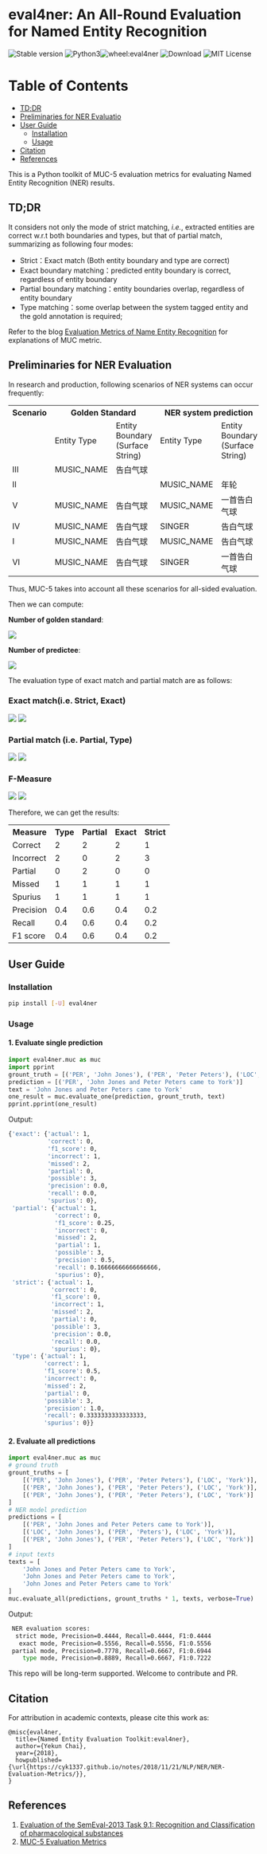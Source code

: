 # eval4ner: An All-Round Evaluation for Named Entity Recognition
![Stable version](https://img.shields.io/pypi/v/eval4ner)
![Python3](https://img.shields.io/pypi/pyversions/eval4ner)![wheel:eval4ner](https://img.shields.io/pypi/wheel/eval4ner)
![Download](https://img.shields.io/pypi/dm/eval4ner)
![MIT License](https://img.shields.io/pypi/l/eval4ner)



Table of Contents
=================

- [TD;DR](https://github.com/cyk1337/eval4ner/#TD;DR)
- [Preliminaries for NER Evaluatio](https://github.com/cyk1337/eval4ner/#Preliminaries%20for%20NER%20Evaluation)
- [User Guide](https://github.com/cyk1337/eval4ner/#User%20Guide)
    - [Installation](https://github.com/cyk1337/eval4ner/#Installation)
    - [Usage](https://github.com/cyk1337/eval4ner/#Usage)
- [Citation](https://github.com/cyk1337/eval4ner/#Citation)
- [References](https://github.com/cyk1337/eval4ner/#References)

This is a Python toolkit of MUC-5 evaluation metrics for evaluating Named Entity Recognition (NER) results. 


## TD;DR
It considers not only the mode of strict matching, *i.e.*, extracted entities are correct w.r.t both boundaries and types, but that of partial match, summarizing as following four modes:  
- Strict：Exact match (Both entity boundary and type are correct)
- Exact boundary matching：predicted entity boundary is correct, regardless of entity boundary
- Partial boundary matching：entity boundaries overlap, regardless of entity boundary
- Type matching：some overlap between the system tagged entity and the gold annotation is required;


Refer to the blog [Evaluation Metrics of Name Entity Recognition](https://ychai.uk/notes/2018/11/21/NLP/NER/NER-Evaluation-Metrics/#SemEval%E2%80%9813) for explanations of MUC metric.

## Preliminaries for NER Evaluation
In research and production, following scenarios of NER systems can occur frequently: 

<table class="tg">
  <tr>
    <th class="tg-0pky">Scenario</th>
    <th class="tg-c3ow" colspan="2">Golden Standard</th>
    <th class="tg-c3ow" colspan="2">NER system prediction</th>
    <th class="tg-c3ow" colspan="4">Measure</th>
  </tr>
  <tr>
    <td class="tg-0pky"></td>
    <td class="tg-c3ow">Entity Type</td>
    <td class="tg-c3ow">Entity Boundary (Surface String)</td>
    <td class="tg-0pky">Entity Type</td>
    <td class="tg-0pky">Entity Boundary (Surface String)</td>
    <td class="tg-0pky">Type</td>
    <td class="tg-0pky">Partial</td>
    <td class="tg-0pky">Exact</td>
    <td class="tg-0pky">Strict</td>
  </tr>
  <tr>
    <td class="tg-0pky">III</td>
    <td class="tg-c3ow">MUSIC_NAME</td>
    <td class="tg-c3ow">告白气球</td>
    <td class="tg-0pky"></td>
    <td class="tg-0pky"></td>
    <td class="tg-0pky">MIS</td>
    <td class="tg-0pky">MIS</td>
    <td class="tg-0pky">MIS</td>
    <td class="tg-0pky">MIS</td>
  </tr>
  <tr>
    <td class="tg-0pky">II</td>
    <td class="tg-c3ow"></td>
    <td class="tg-c3ow"></td>
    <td class="tg-0pky">MUSIC_NAME</td>
    <td class="tg-0pky">年轮</td>
    <td class="tg-0pky">SPU</td>
    <td class="tg-0pky">SPU</td>
    <td class="tg-0pky">SPU</td>
    <td class="tg-0pky">SPU</td>
  </tr>
  <tr>
    <td class="tg-0pky">V</td>
    <td class="tg-c3ow">MUSIC_NAME</td>
    <td class="tg-c3ow">告白气球</td>
    <td class="tg-0pky">MUSIC_NAME</td>
    <td class="tg-0pky">一首告白气球</td>
    <td class="tg-0pky">COR</td>
    <td class="tg-0pky">PAR</td>
    <td class="tg-0pky">INC</td>
    <td class="tg-0pky">INC</td>
  </tr>
  <tr>
    <td class="tg-0pky">IV</td>
    <td class="tg-c3ow">MUSIC_NAME</td>
    <td class="tg-c3ow">告白气球</td>
    <td class="tg-0pky">SINGER</td>
    <td class="tg-0pky">告白气球</td>
    <td class="tg-0pky">INC</td>
    <td class="tg-0pky">COR</td>
    <td class="tg-0pky">COR</td>
    <td class="tg-0pky">INC</td>
  </tr>
  <tr>
    <td class="tg-0pky">I</td>
    <td class="tg-c3ow">MUSIC_NAME</td>
    <td class="tg-c3ow">告白气球</td>
    <td class="tg-0pky">MUSIC_NAME</td>
    <td class="tg-0pky">告白气球</td>
    <td class="tg-0pky">COR</td>
    <td class="tg-0pky">COR</td>
    <td class="tg-0pky">COR</td>
    <td class="tg-0pky">COR</td>
  </tr>
  <tr>
    <td class="tg-0pky">VI</td>
    <td class="tg-c3ow">MUSIC_NAME</td>
    <td class="tg-c3ow">告白气球</td>
    <td class="tg-0pky">SINGER</td>
    <td class="tg-0pky">一首告白气球</td>
    <td class="tg-0pky">INC</td>
    <td class="tg-0pky">PAR</td>
    <td class="tg-0pky">INC</td>
    <td class="tg-0pky">INC</td>
  </tr>
</table>

Thus, MUC-5 takes into account all these scenarios for all-sided evaluation. 

Then we can compute:

**Number of golden standard**:

<img src="https://render.githubusercontent.com/render/math?math=Possible(POS) = COR %2B INC %2B PAR %2B MIS = TP %2B FN">

**Number of predictee**: 

<img src="https://render.githubusercontent.com/render/math?math=Actual(ACT) = COR %2B INC %2B PAR %2B SPU = TP %2B FP">

The evaluation type of exact match and partial match are as follows:
### Exact match(i.e. Strict, Exact)
<img src="https://render.githubusercontent.com/render/math?math=Precision = \frac{COR}{ACT} = \frac{TP}{TP%2BFP}">
<img src="https://render.githubusercontent.com/render/math?math=Recall =\frac{COR}{POS}=\frac{TP}{TP%2BFN}">


### Partial match (i.e. Partial, Type)
<img src="https://render.githubusercontent.com/render/math?math=Precision = \frac{COR %2B 0.5\times PAR}{ACT}">
<img src="https://render.githubusercontent.com/render/math?math=Recall = \frac{COR %2B 0.5 \times PAR}{POS}">


### F-Measure
<img src="https://render.githubusercontent.com/render/math?math=F_\alpha = \frac{(\alpha^2 %2B 1)PR}{\alpha^2 P%2BR}">
<img src="https://render.githubusercontent.com/render/math?math=F_1 = \frac{2PR}{P%2BR}">

Therefore, we can get the results:
<table class="tg">
  <tr>
    <th class="tg-e6bt">Measure</th>
    <th class="tg-23iq">Type</th>
    <th class="tg-23iq">Partial</th>
    <th class="tg-ww3v">Exact</th>
    <th class="tg-ww3v">Strict</th>
  </tr>
  <tr>
    <td class="tg-e6bt">Correct</td>
    <td class="tg-23iq">2</td>
    <td class="tg-23iq">2</td>
    <td class="tg-ww3v">2</td>
    <td class="tg-ww3v">1</td>
  </tr>
  <tr>
    <td class="tg-e6bt">Incorrect</td>
    <td class="tg-23iq">2</td>
    <td class="tg-23iq">0</td>
    <td class="tg-ww3v">2</td>
    <td class="tg-ww3v">3</td>
  </tr>
  <tr>
    <td class="tg-e6bt">Partial</td>
    <td class="tg-23iq">0</td>
    <td class="tg-23iq">2</td>
    <td class="tg-ww3v">0</td>
    <td class="tg-ww3v">0</td>
  </tr>
  <tr>
    <td class="tg-e6bt">Missed</td>
    <td class="tg-23iq">1</td>
    <td class="tg-23iq">1</td>
    <td class="tg-ww3v">1</td>
    <td class="tg-ww3v">1</td>
  </tr>
  <tr>
    <td class="tg-e6bt">Spurius</td>
    <td class="tg-23iq">1</td>
    <td class="tg-23iq">1</td>
    <td class="tg-ww3v">1</td>
    <td class="tg-ww3v">1</td>
  </tr>
  <tr>
    <td class="tg-e6bt">Precision</td>
    <td class="tg-23iq">0.4</td>
    <td class="tg-23iq">0.6</td>
    <td class="tg-ww3v">0.4</td>
    <td class="tg-ww3v">0.2</td>
  </tr>
  <tr>
    <td class="tg-e6bt">Recall</td>
    <td class="tg-23iq">0.4</td>
    <td class="tg-23iq">0.6</td>
    <td class="tg-ww3v">0.4</td>
    <td class="tg-ww3v">0.2</td>
  </tr>
  <tr>
    <td class="tg-gx32">F1 score</td>
    <td class="tg-t0np">0.4</td>
    <td class="tg-t0np">0.6</td>
    <td class="tg-8l38">0.4</td>
    <td class="tg-8l38">0.2</td>
  </tr>
</table>

## User Guide
### Installation
```bash
pip install [-U] eval4ner
```

### Usage
#### 1. Evaluate single prediction
```python
import eval4ner.muc as muc
import pprint
grount_truth = [('PER', 'John Jones'), ('PER', 'Peter Peters'), ('LOC', 'York')]
prediction = [('PER', 'John Jones and Peter Peters came to York')]
text = 'John Jones and Peter Peters came to York'
one_result = muc.evaluate_one(prediction, grount_truth, text)
pprint.pprint(one_result)
```

Output:
```bash
{'exact': {'actual': 1,
           'correct': 0,
           'f1_score': 0,
           'incorrect': 1,
           'missed': 2,
           'partial': 0,
           'possible': 3,
           'precision': 0.0,
           'recall': 0.0,
           'spurius': 0},
 'partial': {'actual': 1,
             'correct': 0,
             'f1_score': 0.25,
             'incorrect': 0,
             'missed': 2,
             'partial': 1,
             'possible': 3,
             'precision': 0.5,
             'recall': 0.16666666666666666,
             'spurius': 0},
 'strict': {'actual': 1,
            'correct': 0,
            'f1_score': 0,
            'incorrect': 1,
            'missed': 2,
            'partial': 0,
            'possible': 3,
            'precision': 0.0,
            'recall': 0.0,
            'spurius': 0},
 'type': {'actual': 1,
          'correct': 1,
          'f1_score': 0.5,
          'incorrect': 0,
          'missed': 2,
          'partial': 0,
          'possible': 3,
          'precision': 1.0,
          'recall': 0.3333333333333333,
          'spurius': 0}}

```

#### 2. Evaluate all predictions
```python
import eval4ner.muc as muc
# ground truth
grount_truths = [
    [('PER', 'John Jones'), ('PER', 'Peter Peters'), ('LOC', 'York')],
    [('PER', 'John Jones'), ('PER', 'Peter Peters'), ('LOC', 'York')],
    [('PER', 'John Jones'), ('PER', 'Peter Peters'), ('LOC', 'York')]
]
# NER model prediction
predictions = [
    [('PER', 'John Jones and Peter Peters came to York')],
    [('LOC', 'John Jones'), ('PER', 'Peters'), ('LOC', 'York')],
    [('PER', 'John Jones'), ('PER', 'Peter Peters'), ('LOC', 'York')]
]
# input texts
texts = [
    'John Jones and Peter Peters came to York',
    'John Jones and Peter Peters came to York',
    'John Jones and Peter Peters came to York'
]
muc.evaluate_all(predictions, grount_truths * 1, texts, verbose=True)
```

Output:
```bash
 NER evaluation scores:
  strict mode, Precision=0.4444, Recall=0.4444, F1:0.4444
   exact mode, Precision=0.5556, Recall=0.5556, F1:0.5556
 partial mode, Precision=0.7778, Recall=0.6667, F1:0.6944
    type mode, Precision=0.8889, Recall=0.6667, F1:0.7222
```

This repo will be long-term supported. Welcome to contribute and PR.

## Citation
For attribution in academic contexts, please cite this work as:
```
@misc{eval4ner,
  title={Named Entity Evaluation Toolkit:eval4ner},
  author={Yekun Chai},
  year={2018},
  howpublished={\url{https://cyk1337.github.io/notes/2018/11/21/NLP/NER/NER-Evaluation-Metrics/}},
}
```

## References
1. [Evaluation of the SemEval-2013 Task 9.1: Recognition and Classification of pharmacological substances](https://www.cs.york.ac.uk/semeval-2013/task9/data/uploads/semeval_2013-task-9_1-evaluation-metrics.pdf)
2. [MUC-5 Evaluation Metrics](https://www.aclweb.org/anthology/M93-1007.pdf)
